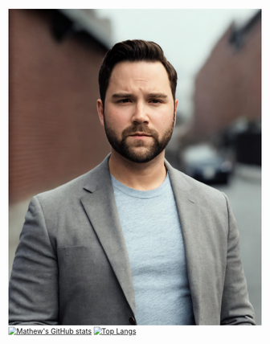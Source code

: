 ![alt text](./assets/images%20/4b16838e-015a-4c62-bac7-af93efcaab1d.jpeg)
[![Mathew's GitHub stats](https://github-readme-stats.vercel.app/api?username=muckele&hide=stars,issues&show_icons=true)](https://github.com/muckele/github-readme-stats)
[![Top Langs](https://github-readme-stats.vercel.app/api/top-langs/?username=muckele)](https://github.com/muckele/github-readme-stats)